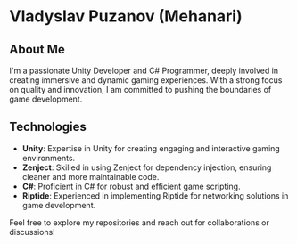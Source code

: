 # Vladyslav Puzanov (Mehanari)

## About Me
I'm a passionate Unity Developer and C# Programmer, deeply involved in creating immersive and dynamic gaming experiences. With a strong focus on quality and innovation, I am committed to pushing the boundaries of game development.

## Technologies
- **Unity**: Expertise in Unity for creating engaging and interactive gaming environments.
- **Zenject**: Skilled in using Zenject for dependency injection, ensuring cleaner and more maintainable code.
- **C#**: Proficient in C# for robust and efficient game scripting.
- **Riptide**: Experienced in implementing Riptide for networking solutions in game development.

Feel free to explore my repositories and reach out for collaborations or discussions!

<!--
**Mehanari/Mehanari** is a ✨ _special_ ✨ repository because its `README.md` (this file) appears on your GitHub profile.

Here are some ideas to get you started:

- 🔭 I’m currently working on ...
- 🌱 I’m currently learning ...
- 👯 I’m looking to collaborate on ...
- 🤔 I’m looking for help with ...
- 💬 Ask me about ...
- 📫 How to reach me: ...
- 😄 Pronouns: ...
- ⚡ Fun fact: ...
-->
